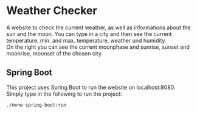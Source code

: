 # Weather Checker
A website to check the current weather, as well as informations about the sun and the moon. 
You can type in a city and then see the current temperature, min. and max. temperature, weather und humidity.  
On the right you can see the current moonphase and sunrise, sunset and moonrise, moonset of the chosen city.  

## Spring Boot
This project uses Spring Boot to run the website on localhost:8080.  
Simply type in the following to run the project:
```console
./mvnw spring-boot:run
```
